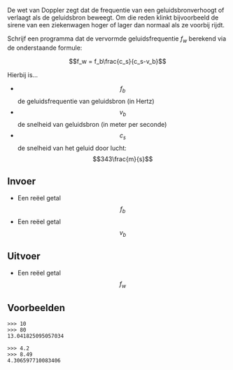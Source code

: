 De wet van Doppler zegt dat de frequentie van een geluidsbronverhoogt of verlaagt als de geluidsbron beweegt. Om die reden klinkt bijvoorbeeld de sirene van een ziekenwagen hoger of lager dan normaal als ze voorbij rijdt. 

Schrijf een programma dat de vervormde geluidsfrequentie $f_w$ berekend via de onderstaande formule:

$$f_w = f_b\frac{c_s}{c_s-v_b}$$

Hierbij is...
- $$f_b$$ de geluidsfrequentie van geluidsbron (in Hertz)
- $$v_b$$ de snelheid van geluidsbron (in meter per seconde)
- $$c_s$$ de snelheid van het geluid door lucht: $$343\frac{m}{s}$$

## Invoer

- Een reëel getal $$f_b$$
- Een reëel getal $$v_b$$

## Uitvoer

- Een reëel getal $$f_w$$

## Voorbeelden

```
>>> 10
>>> 80
13.041825095057034

>>> 4.2
>>> 8.49
4.306597710083406
```